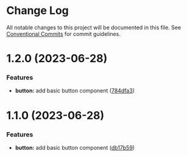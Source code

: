 # Change Log

All notable changes to this project will be documented in this file.
See [Conventional Commits](https://conventionalcommits.org) for commit guidelines.

# 1.2.0 (2023-06-28)

### Features

- **button:** add basic button component ([784dfa3](https://github.com/asermax/ui-library/commit/784dfa32a46f0608468e59613b6c5287506bfd64))

# 1.1.0 (2023-06-28)

### Features

- **button:** add basic button component ([db17b59](https://github.com/asermax/ui-library/commit/db17b5954efebbcad685ccaef6b1f44ad5070296))

